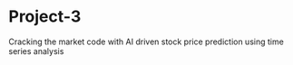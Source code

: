 # Project-3
Cracking the market code with AI driven stock price prediction using time series analysis 
